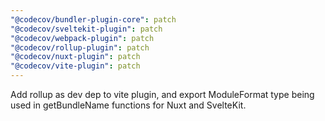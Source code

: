 ```yaml
---
"@codecov/bundler-plugin-core": patch
"@codecov/sveltekit-plugin": patch
"@codecov/webpack-plugin": patch
"@codecov/rollup-plugin": patch
"@codecov/nuxt-plugin": patch
"@codecov/vite-plugin": patch
---
```


Add rollup as dev dep to vite plugin, and export ModuleFormat type being used in getBundleName functions for Nuxt and SvelteKit.
